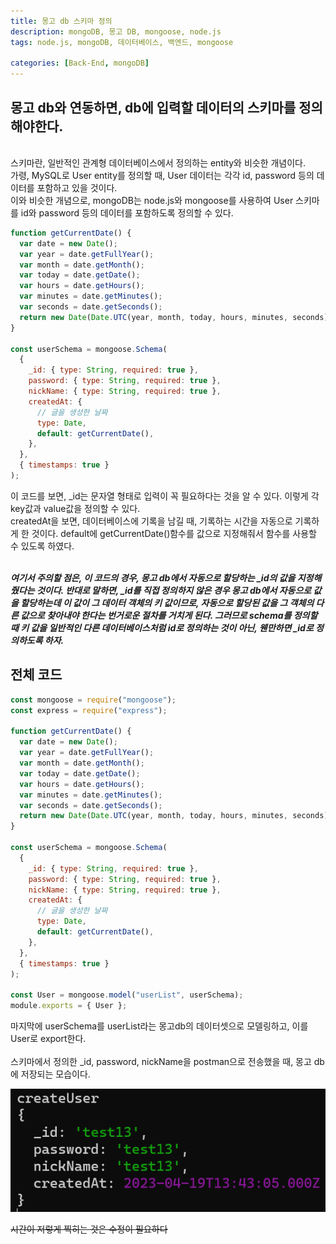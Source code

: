 ```yaml
---
title: 몽고 db 스키마 정의
description: mongoDB, 몽고 DB, mongoose, node.js
tags: node.js, mongoDB, 데이터베이스, 백엔드, mongoose

categories: [Back-End, mongoDB]
---
```


## 몽고 db와 연동하면, db에 입력할 데이터의 스키마를 정의해야한다.

<br/>
스키마란, 일반적인 관계형 데이터베이스에서 정의하는 entity와 비슷한 개념이다. <br/>
가령, MySQL로 User entity를 정의할 때, User 데이터는 각각 id, password 등의 데이터를 포함하고 있을 것이다. <br/>
이와 비슷한 개념으로, mongoDB는 node.js와 mongoose를 사용하여 User 스키마를 id와 password 등의 데이터를 포함하도록 정의할 수 있다.

```javascript
function getCurrentDate() {
  var date = new Date();
  var year = date.getFullYear();
  var month = date.getMonth();
  var today = date.getDate();
  var hours = date.getHours();
  var minutes = date.getMinutes();
  var seconds = date.getSeconds();
  return new Date(Date.UTC(year, month, today, hours, minutes, seconds));
}

const userSchema = mongoose.Schema(
  {
    _id: { type: String, required: true },
    password: { type: String, required: true },
    nickName: { type: String, required: true },
    createdAt: {
      // 글을 생성한 날짜
      type: Date,
      default: getCurrentDate(),
    },
  },
  { timestamps: true }
);
```

이 코드를 보면, \_id는 문자열 형태로 입력이 꼭 필요하다는 것을 알 수 있다. 이렇게 각 key값과 value값을 정의할 수 있다.<br/>
createdAt을 보면, 데이터베이스에 기록을 남길 때, 기록하는 시간을 자동으로 기록하게 한 것이다. default에 getCurrentDate()함수를 값으로 지정해줘서 함수를 사용할 수 있도록 하였다.
<br/>
<br/>

**_여기서 주의할 점은, 이 코드의 경우, 몽고 db에서 자동으로 할당하는 \_id의 값을 지정해줬다는 것이다. 반대로 말하면, \_id를 직접 정의하지 않은 경우 몽고 db에서 자동으로 값을 할당하는데 이 값이 그 데이터 객체의 키 값이므로, 자동으로 할당된 값을 그 객체의 다른 값으로 찾아내야 한다는 번거로운 절차를 거치게 된다. 그러므로 schema를 정의할 때 키 값을 일반적인 다른 데이터베이스처럼 id로 정의하는 것이 아닌, 웬만하면 \_id로 정의하도록 하자._**

## 전체 코드

```javascript
const mongoose = require("mongoose");
const express = require("express");

function getCurrentDate() {
  var date = new Date();
  var year = date.getFullYear();
  var month = date.getMonth();
  var today = date.getDate();
  var hours = date.getHours();
  var minutes = date.getMinutes();
  var seconds = date.getSeconds();
  return new Date(Date.UTC(year, month, today, hours, minutes, seconds));
}

const userSchema = mongoose.Schema(
  {
    _id: { type: String, required: true },
    password: { type: String, required: true },
    nickName: { type: String, required: true },
    createdAt: {
      // 글을 생성한 날짜
      type: Date,
      default: getCurrentDate(),
    },
  },
  { timestamps: true }
);

const User = mongoose.model("userList", userSchema);
module.exports = { User };
```

마지막에 userSchema를 userList라는 몽고db의 데이터셋으로 모델링하고, 이를 User로 export한다.
<br/>
<br/>
스키마에서 정의한 \_id, password, nickName을 postman으로 전송했을 때, 몽고 db에 저장되는 모습이다.

![mongo](/assets/img/mongoDB_schema.png)

~~시간이 저렇게 찍히는 것은 수정이 필요하다~~
